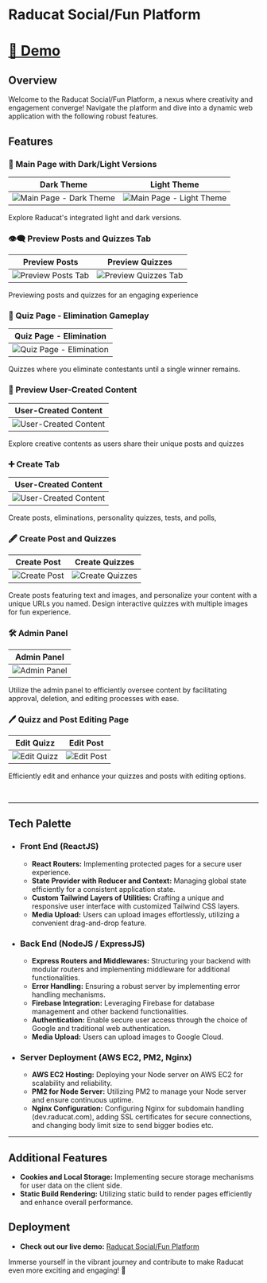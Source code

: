# Raducat Social/Fun Platform

# [🚀 Demo](https://raducat.com)

## Overview

Welcome to the Raducat Social/Fun Platform, a nexus where creativity and engagement converge! Navigate the platform and dive into a dynamic web application with the following robust features.

## Features

### 🎨 Main Page with Dark/Light Versions

Dark Theme                 |  Light Theme     
:-------------------------:|:-------------------------:
![Main Page - Dark Theme](https://github.com/ilyascant/raducat/assets/79863003/66974bcf-7927-4808-a5be-03ad0eb6cc62) |  ![Main Page - Light Theme](https://github.com/ilyascant/raducat/assets/79863003/ef483796-fa27-42a8-9d15-0197bcdb5c25)

Explore Raducat's integrated light and dark versions.

### 👁️‍🗨️ Preview Posts and Quizzes Tab

Preview Posts              |  Preview Quizzes     
:-------------------------:|:-------------------------:
![Preview Posts Tab](https://github.com/ilyascant/raducat/assets/79863003/a0bfeae3-86ec-40ba-90ff-7d2ae90a537f) |  ![Preview Quizzes Tab](https://github.com/ilyascant/raducat/assets/79863003/50b89026-d48c-4f29-8e37-866f2f1f6548)

Previewing posts and quizzes for an engaging experience

### 🎯 Quiz Page - Elimination Gameplay

Quiz Page - Elimination    |  
:-------------------------:|
![Quiz Page - Elimination](https://github.com/ilyascant/raducat/assets/79863003/40f333df-33b0-40e1-a5e1-df668edd1592) | 

Quizzes where you eliminate contestants until a single winner remains.

### 👥 Preview User-Created Content

User-Created Content    |  
:-------------------------:|
![User-Created Content](https://github.com/ilyascant/raducat/assets/79863003/9907255c-2f1d-484b-a105-8eeed56a741d) | 

Explore creative contents as users share their unique posts and quizzes

### ➕ Create Tab

User-Created Content    |  
:-------------------------:|
![User-Created Content](https://github.com/ilyascant/raducat/assets/79863003/e4169e4e-ae25-474b-8b4f-52e1e3a6d032) | 

Create posts, eliminations, personality quizzes, tests, and polls,

### 🖋️ Create Post and Quizzes

Create Post                |  Create Quizzes     
:-------------------------:|:-------------------------:
![Create Post](https://github.com/ilyascant/raducat/assets/79863003/d6cb0d26-e66b-40b2-9b18-37ac9c4a25a4) |  ![Create Quizzes](https://github.com/ilyascant/raducat/assets/79863003/98dd4449-afe3-4430-b343-ceddb7148046)

Create posts featuring text and images, and personalize your content with a unique URLs you named. Design interactive quizzes with multiple images for fun experience.

### 🛠️ Admin Panel

Admin Panel                |  
:-------------------------:|
![Admin Panel](https://github.com/ilyascant/raducat/assets/79863003/e251ec07-6ff2-4326-aa2d-89fb576d4918) | 

Utilize the admin panel to efficiently oversee content by facilitating approval, deletion, and editing processes with ease.

### 🖊️ Quizz and Post Editing Page

Edit Quizz                 |  Edit Post     
:-------------------------:|:-------------------------:
![Edit Quizz](https://github.com/ilyascant/raducat/assets/79863003/26208bc4-ea6e-4219-8eb7-32bac871b2eb) |  ![Edit Post](https://github.com/ilyascant/raducat/assets/79863003/38d8d6c0-1039-4480-938e-46eddd196d6c)

Efficiently edit and enhance your quizzes and posts with editing options.

<br/>

---


## Tech Palette

  - ### Front End (ReactJS)

    - **React Routers:** Implementing protected pages for a secure user experience.
    - **State Provider with Reducer and Context:** Managing global state efficiently for a consistent application state.
    - **Custom Tailwind Layers of Utilities:** Crafting a unique and responsive user interface with customized Tailwind CSS layers.
    - **Media Upload:** Users can upload images effortlessly, utilizing a convenient drag-and-drop feature.

  - ### Back End (NodeJS / ExpressJS)

    - **Express Routers and Middlewares:** Structuring your backend with modular routers and implementing middleware for additional functionalities.
    - **Error Handling:** Ensuring a robust server by implementing error handling mechanisms.
    - **Firebase Integration:** Leveraging Firebase for database management and other backend functionalities.
    - **Authentication:** Enable secure user access through the choice of Google and traditional web authentication.
    - **Media Upload:** Users can upload images to Google Cloud.
    
  - ### Server Deployment (AWS EC2, PM2, Nginx)

    - **AWS EC2 Hosting:** Deploying your Node server on AWS EC2 for scalability and reliability.
    - **PM2 for Node Server:** Utilizing PM2 to manage your Node server and ensure continuous uptime.
    - **Nginx Configuration:** Configuring Nginx for subdomain handling (dev.raducat.com), adding SSL certificates for secure connections, and changing body limit size to send bigger bodies etc.

---

## Additional Features

  - **Cookies and Local Storage:** Implementing secure storage mechanisms for user data on the client side.
  - **Static Build Rendering:** Utilizing static build to render pages efficiently and enhance overall performance.


## Deployment

- **Check out our live demo:** [Raducat Social/Fun Platform](https://raducat.shop)

Immerse yourself in the vibrant journey and contribute to make Raducat even more exciting and engaging! 🚀


